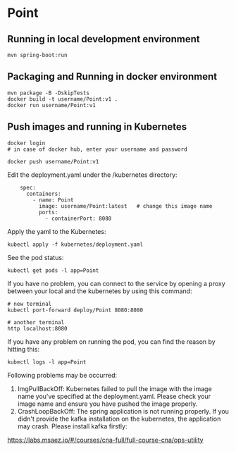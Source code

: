 # Point

## Running in local development environment

```
mvn spring-boot:run
```

## Packaging and Running in docker environment

```
mvn package -B -DskipTests
docker build -t username/Point:v1 .
docker run username/Point:v1
```

## Push images and running in Kubernetes

```
docker login 
# in case of docker hub, enter your username and password

docker push username/Point:v1
```

Edit the deployment.yaml under the /kubernetes directory:
```
    spec:
      containers:
        - name: Point
          image: username/Point:latest   # change this image name
          ports:
            - containerPort: 8080

```

Apply the yaml to the Kubernetes:
```
kubectl apply -f kubernetes/deployment.yaml
```

See the pod status:
```
kubectl get pods -l app=Point
```

If you have no problem, you can connect to the service by opening a proxy between your local and the kubernetes by using this command:
```
# new terminal
kubectl port-forward deploy/Point 8080:8080

# another terminal
http localhost:8080
```

If you have any problem on running the pod, you can find the reason by hitting this:
```
kubectl logs -l app=Point
```

Following problems may be occurred:

1. ImgPullBackOff:  Kubernetes failed to pull the image with the image name you've specified at the deployment.yaml. Please check your image name and ensure you have pushed the image properly.
1. CrashLoopBackOff: The spring application is not running properly. If you didn't provide the kafka installation on the kubernetes, the application may crash. Please install kafka firstly:

https://labs.msaez.io/#/courses/cna-full/full-course-cna/ops-utility

